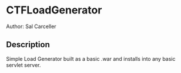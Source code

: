 # CTFLoadGenerator
Author: Sal Carceller

## Description
Simple Load Generator built as a basic .war and installs into any basic servlet server.
